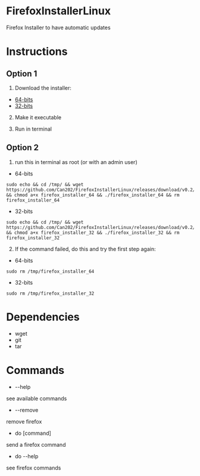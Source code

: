# FirefoxInstallerLinux
Firefox Installer to have automatic updates

# Instructions

## Option 1

1. Download the installer:
- [64-bits](https://github.com/Can202/FirefoxInstallerLinux/releases/download/v0.2/firefox_installer_64)
- [32-bits](https://github.com/Can202/FirefoxInstallerLinux/releases/download/v0.2/firefox_installer_32)

2. Make it executable

3. Run in terminal

## Option 2

1. run this in terminal as root (or with an admin user)

- 64-bits
~~~
sudo echo && cd /tmp/ && wget https://github.com/Can202/FirefoxInstallerLinux/releases/download/v0.2/firefox_installer_64 && chmod a+x firefox_installer_64 && ./firefox_installer_64 && rm firefox_installer_64
~~~
- 32-bits
~~~
sudo echo && cd /tmp/ && wget https://github.com/Can202/FirefoxInstallerLinux/releases/download/v0.2/firefox_installer_32 && chmod a+x firefox_installer_32 && ./firefox_installer_32 && rm firefox_installer_32
~~~

2. If the command failed, do this and try the first step again:

- 64-bits
~~~
sudo rm /tmp/firefox_installer_64
~~~
- 32-bits
~~~
sudo rm /tmp/firefox_installer_32
~~~

# Dependencies

- wget
- git
- tar

# Commands

- --help

see available commands

- --remove

remove firefox

- do [command]

send a firefox command

- do --help

see firefox commands
